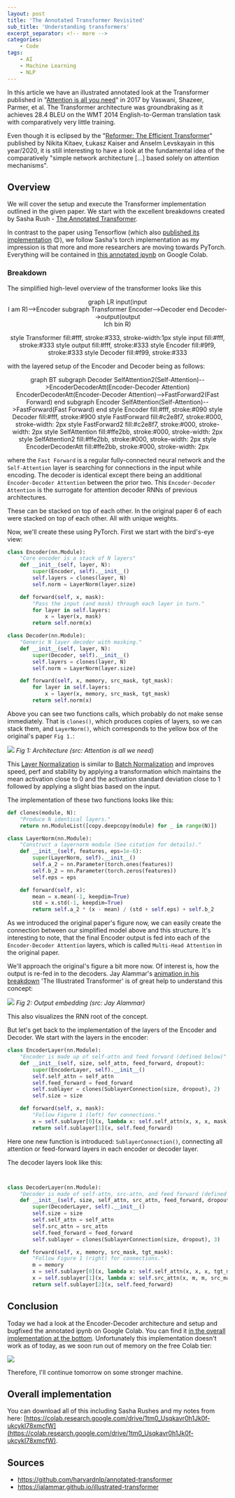 ```yaml
---
layout: post
title: 'The Annotated Transformer Revisited'
sub_title: 'Understanding transformers'
excerpt_separator: <!-- more -->
categories:
    - Code
tags:
    - AI
    - Machine Learning
    - NLP
---
```


In this article we have an illustrated annotated look at the Transformer published in "[Attention is all you need](https://arxiv.org/abs/1706.03762)" in 2017 by Vaswani, Shazeer, Parmer, et al. The Transformer architecture was groundbraking as it achieves 28.4 BLEU on the WMT 2014 English-to-German translation task with comparatively very little training.

Even though it is eclipsed by the "[Reformer: The Efficient Transformer](https://arxiv.org/abs/2001.04451)" published by Nikita Kitaev, Łukasz Kaiser and Anselm Levskayain in this year/2020, it is still interesting to have a look at the fundamental idea of the comparatively "simple network architecture [...] based solely on attention mechanisms".

<!-- more -->

## Overview

We will cover the setup and execute the Transformer implementation outlined in the given paper. We start with the excellent breakdowns created by Sasha Rush - [The Annotated Transformer](https://www.aclweb.org/anthology/W18-2509.pdf).

In contrast to the paper using Tensorflow (which also [published its implementation](https://github.com/tensorflow/tensor2tensor) 😊), we follow Sasha's torch implementation as my impression is that more and more researchers are moving towards PyTorch. Everything will be contained in [this annotated ipynb](https://colab.research.google.com/drive/1tm0_Usqkavr0h1Jk0f-ukcykI78xmcfW) on Google Colab.

### Breakdown

The simplified high-level overview of the transformer looks like this

<center>
<div class="mermaid">
graph LR
input(input<br/>I am R)-->Encoder
subgraph Transformer
Encoder-->Decoder
end
Decoder-->output(output<br/>Ich bin R)

style Transformer fill:#fff, stroke:#333, stroke-width:1px
style input fill:#fff, stroke:#333
style output fill:#fff, stroke:#333
style Encoder fill:#9f9, stroke:#333
style Decoder fill:#f99, stroke:#333
</div>
</center>

with the layered setup of the Encoder and Decoder being as follows:

<center>
<div class="mermaid">
graph BT
subgraph Decoder
SelfAttention2(Self-Attention)-->EncoderDecoderAtt(Encoder-Decoder Attention)
EncoderDecoderAtt(Encoder-Decoder Attention)-->FastForward2(Fast Forward)
end
subgraph Encoder
SelfAttention(Self-Attention)-->FastForward(Fast Forward)
end
style Encoder fill:#fff, stroke:#090
style Decoder fill:#fff, stroke:#900
style FastForward fill:#c2e8f7, stroke:#000, stroke-width: 2px
style FastForward2 fill:#c2e8f7, stroke:#000, stroke-width: 2px
style SelfAttention fill:#ffe2bb, stroke:#000, stroke-width: 2px
style SelfAttention2 fill:#ffe2bb, stroke:#000, stroke-width: 2px
style EncoderDecoderAtt fill:#ffe2bb, stroke:#000, stroke-width: 2px
</div>
</center>

where the `Fast Forward` is a regular fully-connected neural network and the `Self-Attention` layer is searching for connections in the input while encoding. The decoder is identical except there being an additional `Encoder-Decoder Attention` between the prior two. This `Encoder-Decoder Attention` is the surrogate for attention decoder RNNs of previous architectures.

These can be stacked on top of each other. In the original paper 6 of each were stacked on top of each other. All with unique weights.

Now, we'll create these using PyTorch. First we start with the bird's-eye view:

```python
class Encoder(nn.Module):
    "Core encoder is a stack of N layers"
    def __init__(self, layer, N):
        super(Encoder, self).__init__()
        self.layers = clones(layer, N)
        self.norm = LayerNorm(layer.size)

    def forward(self, x, mask):
        "Pass the input (and mask) through each layer in turn."
        for layer in self.layers:
            x = layer(x, mask)
        return self.norm(x)
```

```python
class Decoder(nn.Module):
    "Generic N layer decoder with masking."
    def __init__(self, layer, N):
        super(Decoder, self).__init__()
        self.layers = clones(layer, N)
        self.norm = LayerNorm(layer.size)

    def forward(self, x, memory, src_mask, tgt_mask):
        for layer in self.layers:
            x = layer(x, memory, src_mask, tgt_mask)
        return self.norm(x)
```

Above you can see two functions calls, which probably do not make sense immediately. That is `clones()`, which produces copies of layers, so we can stack them, and `LayerNorm()`, which corresponds to the yellow box of the original's paper `Fig 1.`:

![](https://rscircus.github.io/assets/img/20200222_Transformer_Fig1.png)
*Fig 1: Architecture (src: Attention is all we need)*

This [Layer Normalization](https://arxiv.org/abs/1607.06450) is similar to [Batch Normalization](https://en.wikipedia.org/wiki/Batch_normalization) and improves speed, perf and stability by applying a transformation which maintains the mean activation close to 0 and the activation standard deviation close to 1 followed by applying a slight bias based on the input.

The implementation of these two functions looks like this:

```python
def clones(module, N):
    "Produce N identical layers."
    return nn.ModuleList([copy.deepcopy(module) for _ in range(N)])

class LayerNorm(nn.Module):
    "Construct a layernorm module (See citation for details)."
    def __init__(self, features, eps=1e-6):
        super(LayerNorm, self).__init__()
        self.a_2 = nn.Parameter(torch.ones(features))
        self.b_2 = nn.Parameter(torch.zeros(features))
        self.eps = eps

    def forward(self, x):
        mean = x.mean(-1, keepdim=True)
        std = x.std(-1, keepdim=True)
        return self.a_2 * (x - mean) / (std + self.eps) + self.b_2
```


As we introduced the original paper's figure now, we can easily create the connection between our simplified model above and this structure. It's interesting to note, that the final Encoder output is fed into each of the `Encoder-Decoder Attention` layers, which is called `Multi-Head Attention` in the original paper.

We'll approach the original's figure a bit more now. Of interest is, how the output is re-fed in to the decoders. Jay Alammar's [animation in his breakdown](https://jalammar.github.io/illustrated-transformer/) 'The Illustrated Transformer' is of great help to understand this concept:

![](https://jalammar.github.io/images/t/transformer_decoding_2.gif)
*Fig 2: Output embedding (src: Jay Alammar)*

This also visualizes the RNN root of the concept.

But let's get back to the implementation of the layers of the Encoder and Decoder. We start with the layers in the encoder:

```python
class EncoderLayer(nn.Module):
    "Encoder is made up of self-attn and feed forward (defined below)"
    def __init__(self, size, self_attn, feed_forward, dropout):
        super(EncoderLayer, self).__init__()
        self.self_attn = self_attn
        self.feed_forward = feed_forward
        self.sublayer = clones(SublayerConnection(size, dropout), 2)
        self.size = size

    def forward(self, x, mask):
        "Follow Figure 1 (left) for connections."
        x = self.sublayer[0](x, lambda x: self.self_attn(x, x, x, mask))
        return self.sublayer[1](x, self.feed_forward)
```

Here one new function is introduced: `SublayerConnection()`, connecting all attention or feed-forward layers in each encoder or decoder layer.

The decoder layers look like this:

```python


class DecoderLayer(nn.Module):
    "Decoder is made of self-attn, src-attn, and feed forward (defined below)"
    def __init__(self, size, self_attn, src_attn, feed_forward, dropout):
        super(DecoderLayer, self).__init__()
        self.size = size
        self.self_attn = self_attn
        self.src_attn = src_attn
        self.feed_forward = feed_forward
        self.sublayer = clones(SublayerConnection(size, dropout), 3)

    def forward(self, x, memory, src_mask, tgt_mask):
        "Follow Figure 1 (right) for connections."
        m = memory
        x = self.sublayer[0](x, lambda x: self.self_attn(x, x, x, tgt_mask))
        x = self.sublayer[1](x, lambda x: self.src_attn(x, m, m, src_mask))
        return self.sublayer[2](x, self.feed_forward)
```

## Conclusion

Today we had a look at the Encoder-Decoder architecture and setup and bugfixed the annotated ipynb on Google Colab. You can find it [in the overall implementation at the bottom](#overall-implementation). Unfortunately this implementation doesn't work as of today, as we soon run out of memory on the free Colab tier:

![](https://rscircus.github.io/assets/img/20200222_Transformer_OutOfMemory.png)

Therefore, I'll continue tomorrow on some stronger machine.

<!--
It's 'multi-headed', because it allows the model to attend to information from different representation subspaces at different positions. Attention basically is a softmax function which in the case of self-attention can be interpreted as the semantic connection between words in a line of text, but we get later to this.

![](https://jalammar.github.io/images/t/transformer_self-attention_visualization_2.png) -->



## Overall implementation

You can download all of this including Sasha Rushes and my notes from here: [https://colab.research.google.com/drive/1tm0_Usqkavr0h1Jk0f-ukcykI78xmcfW](https://colab.research.google.com/drive/1tm0_Usqkavr0h1Jk0f-ukcykI78xmcfW).



## Sources

- https://github.com/harvardnlp/annotated-transformer
- https://jalammar.github.io/illustrated-transformer
